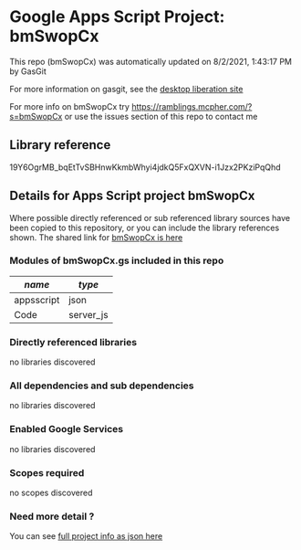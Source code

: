 # Google Apps Script Project: bmSwopCx
This repo (bmSwopCx) was automatically updated on 8/2/2021, 1:43:17 PM by GasGit

For more information on gasgit, see the [desktop liberation site](https://ramblings.mcpher.com/drive-sdk-and-github/migrategasgit/ "desktop liberation")

For more info on bmSwopCx try https://ramblings.mcpher.com/?s=bmSwopCx or use the issues section of this repo to contact me
## Library reference
19Y6OgrMB_bqEtTvSBHnwKkmbWhyi4jdkQ5FxQXVN-i1Jzx2PKziPqQhd


## Details for Apps Script project bmSwopCx
Where possible directly referenced or sub referenced library sources have been copied to this repository, or you can include the library references shown. 
The shared link for [bmSwopCx is here](https://script.google.com/d/19Y6OgrMB_bqEtTvSBHnwKkmbWhyi4jdkQ5FxQXVN-i1Jzx2PKziPqQhd/edit?usp=sharing "open in the GAS IDE")

### Modules of bmSwopCx.gs included in this repo
*name*|*type*
--- | --- 
appsscript| json
Code| server_js
### Directly referenced libraries
no libraries discovered
### All dependencies and sub dependencies
no libraries discovered
### Enabled Google Services
no libraries discovered
### Scopes required
no scopes discovered
### Need more detail ?
You can see [full project info as json here](info.json)
